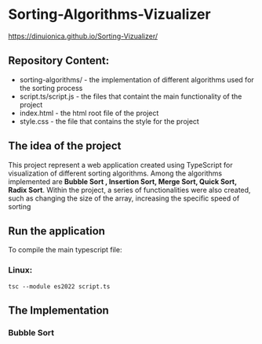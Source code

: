 # Sorting-Algorithms-Vizualizer

https://dinuionica.github.io/Sorting-Vizualizer/
##  Repository Content:

 - sorting-algorithms/    - the implementation of different algorithms used for the sorting process
 - script.ts/script.js    - the files that containt the main functionality of the project
 - index.html             - the html root file of the project
 - style.css              - the file that contains the style for the project

## The idea of the project

This project represent a web application created using TypeScript for visualization of different sorting algorithms. 
Among the algorithms implemented are **Bubble Sort , Insertion Sort, Merge Sort, Quick Sort, Radix Sort**. Within the project,
a series of functionalities were also created, such as changing the size of the array, increasing the specific speed of sorting
 
## Run the application

To compile the main typescript file:

### Linux: 
```
tsc --module es2022 script.ts
```
## The Implementation

### Bubble Sort
